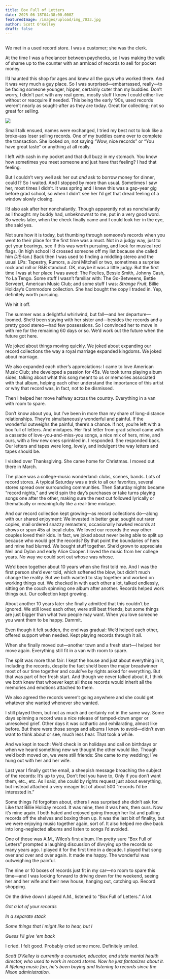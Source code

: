 ```yaml
---
title: Box Full of Letters
date: 2025-06-18T04:38:00.000Z
featuredImage: /images/upload/img_7033.jpg
author: Scott O'Kelley
draft: false
---
```

![]()

We met in a used record store. I was a customer; she was the clerk. 

At the time I was a freelancer between paychecks, so I was making the walk of shame up to the counter with an armload of records to sell for pocket money.

I’d haunted this shop for ages and knew all the guys who worked there. And it was very much a guy place. So I was surprised—embarrassed, really—to be facing someone younger, hipper, certainly cuter than my buddies. Don’t worry, I didn’t part with any real gems, mostly stuff I knew I could either live without or reacquire if needed. This being the early ‘90s, used records weren’t nearly as sought-after as they are today. Great for collecting; not so great for selling.

![](/images/upload/img_7033.jpg)

Small talk ensued, names were exchanged, I tried my best not to look like a broke-ass loser selling records. One of my buddies came over to complete the transaction. She looked on, not saying “Wow, nice records” or “You have great taste” or anything at all really.

I left with cash in my pocket and that dull buzz in my stomach. You know how sometimes you meet someone and just have that feeling? I had that feeling. 

But I couldn’t very well ask her out *and* ask to borrow money for dinner, could I? So I waited. And I stopped by more than usual. Sometimes I saw her, most times I didn’t. It was spring and I knew this was a gap-year gig before grad school, so when I didn’t see her I’d get that dread feeling of a window slowly closing.

I’d also ask after her nonchalantly. Though apparently not as nonchalantly as I thought: my buddy had, unbeknownst to me, put in a very good word. So weeks later, when the check finally came and I could look her in the eye, she said yes.

Not sure how it is today, but thumbing through someone’s records when you went to their place for the first time was a must. Not in a judgy way, just to get your bearings, see if this was worth pursuing, and look for musical red flags. (In high school I’d crossed someone off my list because she called him *DIE*-lan.) Back then I was used to finding a middling stereo and the usual LPs: Tapestry, Rumors, a Joni Mitchell or two, sometimes a surprise rock and roll or R&B standout. OK, maybe it was a little judgy. But the first time I was at her place I was awed: The Feelies, Bessie Smith, Johnny Cash, Yo La Tengo. Some stuff I wasn’t familiar with: The Go-Betweens, Bettie Serveert, American Music Club; and some stuff I was: *Strange Fruit*, Billie Holiday’s Commodore collection. She had bought the copy I traded in. Yep, definitely worth pursuing.

We hit it off.

The summer was a delightful whirlwind, but fall—and her departure—loomed. She’d been staying with her sister and—besides the records and a pretty good stereo—had few possessions. So I convinced her to move in with me for the remaining 60 days or so. We’d work out the future when the future got here.

We joked about things moving quickly. We joked about expanding our record collections the way a royal marriage expanded kingdoms. We joked about marriage. 

We also expanded each other’s appreciations: I came to love American Music Club; she developed a passion for 45s. We took turns playing album sides, talking about what this song meant to us or memories associated with that album, helping each other understand the importance of this artist or why that record was, in fact, not to be dismissed.

Then I helped her move halfway across the country. Everything in a van with room to spare.

Don’t know about you, but I’ve been in more than my share of long-distance relationships. They’re simultaneously wonderful and painful. If the wonderful outweighs the painful, there’s a chance. If not, you’re left with a box full of letters. And mixtapes. Her first letter from grad school came with a cassette of love-you-and-miss-you songs, a nice mix of hers, mine, and ours, with a few new ones sprinkled in. I responded. She responded back. Our letters and tapes were long, lovely, and indulgent the way letters and tapes should be.

I visited over Thanksgiving. She came home for Christmas. I moved out there in March.

The place was a college-music wonderland: clubs, scenes, bands. Lots of record stores. A typical Saturday was a trek to all our favorites, several stores spread over surrounding communities. Then Saturday nights became “record nights,” and we’d spin the day’s purchases or take turns playing songs one after the other, making sure the next cut followed lyrically or thematically or meaningfully like a real-time mixtape.

And our record collection kept growing—as record collections do—along with our shared enjoyment: We invested in better gear, sought out rarer copies, mail ordered snazzy remasters, occasionally hawked records at shows or spun 45s at local clubs. We loved our records the way other couples loved their kids. In fact, we joked about never being able to split up because who would get the records? By that point the boundaries of hers and mine had blurred. We bought stuff together. She’d grown to appreciate Neil and Dylan and early Alice Cooper. I loved the music from her college years. No way we could sort out whose was whose.

We’d been together about 10 years when she first told me. And I was the first person she’d ever told, which softened the blow, but didn’t much change the reality. But we both wanted to stay together and worked on working things out. We checked in with each other a lot, talked endlessly, sitting on the couch spinning one album after another. Records helped work things out. Our collection kept growing.

About another 10 years later she finally admitted that this couldn’t be ignored. We still loved each other, were still best friends, but some things are just bigger than what two people may want. When you love someone you want them to be happy. Dammit.

Even though it felt sudden, the end was gradual: We’d helped each other, offered support when needed. Kept playing records through it all.

When she finally moved out—another town and a fresh start—I helped her move again. Everything still fit in a van with room to spare. 

The split was more than fair: I kept the house and just about everything in it, including the records, despite the fact she’d been the major breadwinner most of our time together and could’ve by rights asked for everything. But that was part of her fresh start. And though we never talked about it, I think we both knew that whoever kept all those records would inherit all the memories and emotions attached to them. 

We also agreed the records weren’t going anywhere and she could get whatever she wanted whenever she wanted.

I still played them, but not as much and certainly not in the same way. Some days spinning a record was a nice release of tamped-down anger or unresolved grief. Other days it was cathartic and exhilarating, almost like before. But there were those songs and albums I knew to avoid—didn’t even want to think about or see, much less hear. That took a while.

And we kept in touch: We’d check in on holidays and call on birthdays or when we heard something new we thought the other would like. Though we’d both moved on, we were still friends: She came to my wedding; I’ve hung out with her and her wife.

Last year I finally got the email, a sheepish message broaching the subject of the records: It’s up to you, Don’t feel you have to, Only if you don’t want them, etc., etc. As I said, she could by rights request just about everything, but instead attached a very meager list of about 500 “records I’d be interested in.” 

Some things I’d forgotten about, others I was surprised she didn’t ask for. Like that Billie Holiday record. It was mine, then it was hers, then ours. Now it’s mine again. I both hated and enjoyed going through her list and pulling records off the shelves and boxing them up. It was the last bit of finality, but we were enjoying music together again, sort of. It also helped me dive back into long-neglected albums and listen to songs I’d avoided. 

One of those was A.M., Wilco’s first album. I’m pretty sure “Box Full of Letters” prompted a laughing discussion of divvying up the records so many years ago. I played it for the first time in a decade. I played that song over and over and over again. It made me happy. The wonderful was outweighing the painful.

The nine or 10 boxes of records just fit in my car—no room to spare this time—and I was looking forward to driving down for the weekend, seeing her and her wife and their new house, hanging out, catching up. Record shopping. 

On the drive down I played A.M., listened to “Box Full of Letters.” A lot. 

*Got a lot of your records*

*In a separate stack*

*Some things that I might like to hear, but I*

*Guess I’ll give ‘em back*

I cried. I felt good. Probably cried some more. Definitely smiled.

*Scott O'Kelley is currently a counselor, educator, and state mental health director, who used to work in record stores. Now he just fantasizes about it. A lifelong music fan, he's been buying and listening to records since the Nixon administration.*
